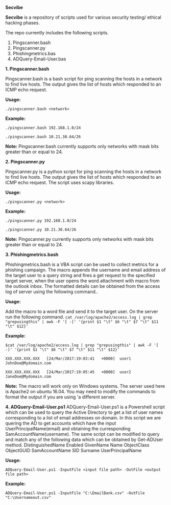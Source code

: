 **Secvibe**


**Secvibe** is a repository of scripts used for various security testing/ ethical hacking phases.

The repo currently includes the following scripts.
1. Pingscanner.bash
2. Pingscanner.py
3. Phishingmetrics.bas
4. ADQuery-Email-User.bas

**1. Pingscanner.bash**

Pingscanner.bash is a bash script for ping scanning the hosts in a network to find live hosts. The output gives the list of hosts which responded to an ICMP echo request. 

**Usage:**

`./pingscanner.bash <network>`

**Example:**

`./pingscanner.bash 192.168.1.0/24`

`./pingscanner.bash 10.21.30.64/26`

**Note:** 
Pingscanner.bash currently supports only networks with mask bits greater than or equal to 24.

**2. Pingscanner.py**

Pingscanner.py is a python script for ping scanning the hosts in a network to find live hosts. The output gives the list of hosts which responded to an ICMP echo request. The script uses scapy libraries.

**Usage:**

`./pingscanner.py <network>`

**Example:**

`./pingscanner.py 192.168.1.0/24`

`./pingscanner.py 10.21.30.64/26`

**Note:** 
Pingscanner.py currently supports only networks with mask bits greater than or equal to 24.

**3. Phishingmetrics.bash**

Phishingmetrics.bash is a VBA script can be used to collect metrics for a phishing campaign. The macro appends the username and email address of the target user to a query string and fires a get request to the specified target server, when the user opens the word attachment with macro from the outlook inbox. The formatted details can be obtained from the access log of server using the following command..

**Usage:**

Add the macro to a word file and send it to the target user.
On the server run the following command.
`cat /var/log/apache2/access.log | grep "grepusingthis" | awk -F '[ -]' '{print $1 "\t" $6 "\t" $7 "\t" $11 "\t" $12}'`

**Example:**

`$cat /var/log/apache2/access.log | grep "grepusingthis" | awk -F '[ -]' '{print $1 "\t" $6 "\t" $7 "\t" $11 "\t" $12}'`

`XXX.XXX.XXX.XXX   [24/Mar/2017:19:03:41   +0000]  user1 JohnDoe@Mydomain.com`

`XXX.XXX.XXX.XXX   [24/Mar/2017:19:05:45   +0000]  user2 JaneDoe@Mydomain.com`

**Note:** 
The macro will work only on Windows systems.
The server used here is Apache2 on ubuntu 16.04. You may need to modify the commands to format the output if you are using 
'a different server.

**4. ADQuery-Email-User.ps1**
ADQuery-Email-User.ps1 is a Powershell script which can be used to query the Active Directory to get a list of user names corresponding to a list of email addresses on domain. In this script we are quering the AD to get accounts which have the input UserPrincipalName(email) and obtaining the curresponding SamAccountName(username). The same script can be modified to query and match any of the following data which can be obtained by Get-ADUser method.
DistinguishedName	Enabled		GivenName	Name		ObjectClass	
ObjectGUID		SamAccountName	SID		Surname		UserPrincipalName

**Usage:**

`ADQuery-Email-User.ps1 -InputFile <input file path> -OutFile <output file path> `

**Example:**

`ADQuery-Email-User.ps1 -InputFile "C:\EmailBank.csv" -OutFile "C:\Usernameout.csv"`

